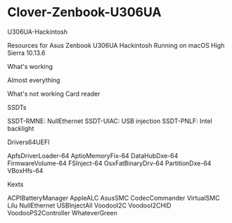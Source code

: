 # Clover-Zenbook-U306UA
U306UA-Hackintosh

Resources for Asus Zenbook U306UA Hackintosh Running on macOS High Sierra 10.13.6

What's working

Almost everything

What's not working
Card reader


SSDTs

SSDT-RMNE: NullEthernet
SSDT-UIAC: USB injection
SSDT-PNLF: Intel backlight

Drivers64UEFI

ApfsDriverLoader-64
AptioMemoryFix-64
DataHubDxe-64
FirmwareVolume-64
FSInject-64
OsxFatBinaryDrv-64
PartitionDxe-64
VBoxHfs-64

Kexts

ACPIBatteryManager
AppleALC
AsusSMC
CodecCommander
VirtualSMC
Lilu
NullEthernet
USBInjectAll
VoodooI2C
VoodooI2CHID
VoodooPS2Controller
WhateverGreen
